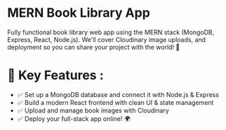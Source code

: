 # MERN Book Library App

Fully functional book library web app using the MERN stack (MongoDB, Express, React, Node.js). We'll cover Cloudinary image uploads, and deployment so you can share your project with the world! 🚀

# 📌 Key Features :
* ✅ Set up a MongoDB database and connect it with Node.js & Express
* ✅ Build a modern React frontend with clean UI & state management
* ✅ Upload and manage book images with Cloudinary
* ✅ Deploy your full-stack app online! 🌍
